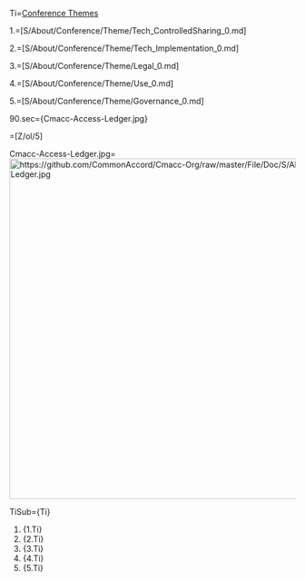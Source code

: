 Ti=<a href="index.php?action=doc&file=S/About/Conference/Theme/0.md">Conference Themes</a>

1.=[S/About/Conference/Theme/Tech_ControlledSharing_0.md]

2.=[S/About/Conference/Theme/Tech_Implementation_0.md]

3.=[S/About/Conference/Theme/Legal_0.md]

4.=[S/About/Conference/Theme/Use_0.md]

5.=[S/About/Conference/Theme/Governance_0.md]

90.sec={Cmacc-Access-Ledger.jpg}

=[Z/ol/5]

Cmacc-Access-Ledger.jpg=<img src="https://github.com/CommonAccord/Cmacc-Org/raw/master/File/Doc/S/About/Conference/Flyer/Cmacc-Access-Ledger.jpg" alt="https://github.com/CommonAccord/Cmacc-Org/raw/master/File/Doc/S/About/Conference/Flyer/Cmacc-Access-Ledger.jpg" height="600" width="800">  

TiSub={Ti}<ol><li>{1.Ti}<li>{2.Ti}<li>{3.Ti}<li>{4.Ti}<li>{5.Ti}</ol>